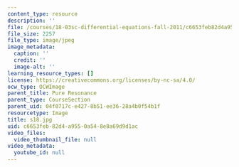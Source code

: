 ```yaml
---
content_type: resource
description: ''
file: /courses/18-03sc-differential-equations-fall-2011/c6653feb82d4a9550a548e8a69d9d1ac_s18.jpg
file_size: 2257
file_type: image/jpeg
image_metadata:
  caption: ''
  credit: ''
  image-alt: ''
learning_resource_types: []
license: https://creativecommons.org/licenses/by-nc-sa/4.0/
ocw_type: OCWImage
parent_title: Pure Resonance
parent_type: CourseSection
parent_uid: 04f0717c-e427-8b51-ee36-28a4b0f54b1f
resourcetype: Image
title: s18.jpg
uid: c6653feb-82d4-a955-0a54-8e8a69d9d1ac
video_files:
  video_thumbnail_file: null
video_metadata:
  youtube_id: null
---
```

